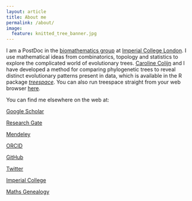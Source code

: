```yaml
---
layout: article
title: About me
permalink: /about/
image:
  feature: knitted_tree_banner.jpg
---
```


I am a PostDoc in the <a href="http://www.imperial.ac.uk/biomathematics-group" target="_blank">biomathematics group</a> at <a href="https://www.imperial.ac.uk/" target="_blank">Imperial College London</a>. 
I use mathematical ideas from combinatorics, topology and statistics to explore the complicated world of evolutionary trees. 
<a href="http://www.imperial.ac.uk/people/c.colijn" target="_blank">Caroline Colijn</a> and I have developed a method for comparing phylogenetic trees to reveal distinct evolutionary patterns present in data, which is available in the R package <a href="https://cran.rstudio.com/web/packages/treespace/index.html" target="_blank">*treespace*</a>. 
You can also run treespace straight from your web browser <a href="http://shiny.imperial-stats-experimental.co.uk/users/mlkendal/treespace/" target="_blank">here</a>.

You can find me elsewhere on the web at:

<i class="ai ai-google-scholar ai-2x"></i> <a href="https://scholar.google.co.uk/citations?user=CAzbfakAAAAJ&hl=en" target="_blank">Google Scholar</a>

<i class="ai ai-researchgate ai-2x"></i> <a href="https://www.researchgate.net/profile/Michelle_Kendall" target="_blank">Research Gate</a>

<i class="ai ai-mendeley ai-2x"></i> <a href="https://www.mendeley.com/profiles/michelle-kendall1/" target="_blank">Mendeley</a>

<i class="ai ai-orcid ai-2x"></i> <a href="https://orcid.org/0000-0001-7344-7071" target="_blank">ORCID</a> 

<i class="fa fa-github fa-2x" aria-hidden="true"></i> <a href="https://github.com/MichelleKendall" target="_blank">GitHub</a>

<i class="fa fa-twitter fa-2x" aria-hidden="true"></i> <a href="https://twitter.com/Miche11eKenda11" target="_blank">Twitter</a>

<i class="fa fa-circle-o fa-2x" aria-hidden="true"></i> <a href="http://www.imperial.ac.uk/people/m.kendall" target="_blank">Imperial College</a>

<i class="fa fa-circle-o fa-2x" aria-hidden="true"></i> <a href="http://genealogy.math.ndsu.nodak.edu/id.php?id=181879" target="_blank">Maths Genealogy</a>